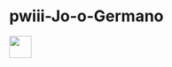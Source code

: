 # pwiii-Jo-o-Germano

<img src="https://pbs.twimg.com/profile_images/1876765399687049216/kLaAM_SN_400x400.jpg" width="40" height="40"/>
